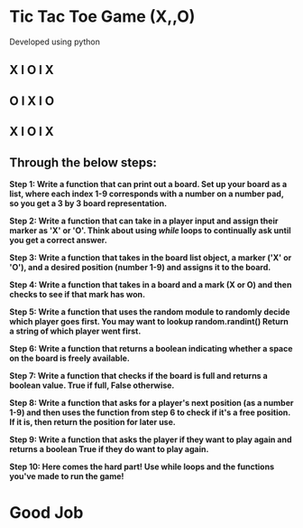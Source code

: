 # Tic Tac Toe Game (X,,O)


Developed using python

X l O l X
----------
O l X l O
----------
X l O l X
----------

## Through the below steps:

**Step 1: Write a function that can print out a board. Set up your board as a list, 
where each index 1-9 corresponds with a number on a number pad, so you get a 3 by 3 board representation.**

**Step 2: Write a function that can take in a player input and assign their marker as 'X' or 'O'. Think about using *while* loops to continually ask until you get a correct answer.**

**Step 3: Write a function that takes in the board list object, a marker ('X' or 'O'), and a desired position (number 1-9) and assigns it to the board.**

**Step 4: Write a function that takes in a board and a mark (X or O) and then checks to see if that mark has won.**

**Step 5: Write a function that uses the random module to randomly decide which player goes first. You may want to lookup random.randint() Return a string of which player went first.**

**Step 6: Write a function that returns a boolean indicating whether a space on the board is freely available.**

**Step 7: Write a function that checks if the board is full and returns a boolean value. True if full, False otherwise.**

**Step 8: Write a function that asks for a player's next position (as a number 1-9) and then uses the function from step 6 to check if it's a free position. If it is, then return the position for later use.**

**Step 9: Write a function that asks the player if they want to play again and returns a boolean True if they do want to play again.**

**Step 10: Here comes the hard part! Use while loops and the functions you've made to run the game!**


# Good Job
